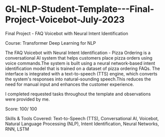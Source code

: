 # GL-NLP-Student-Template---Final-Project-Voicebot-July-2023
Final Project - FAQ Voicebot with Neural Intent Identification

Course: Transformer Deep Learning for NLP

The FAQ Voicebot with Neural Intent Identification - Pizza Ordering is a conversational AI system that helps customers place pizza orders using voice commands.The system is built using a neural network-based intent identification model that is trained on a dataset of pizza ordering FAQs. The interface is integrated with a text-to-speech (TTS) engine, which converts the system's responses into natural-sounding speech.This reduces the need for manual input and enhances the customer experience.

I completed requested tasks throughout the template and observations were provided by me.

Score: 100/ 100

Skills & Tools Covered:
Text-to-Speech (TTS), 
Conversational AI, 
Voicebot, 
Natural Language Processing (NLP), 
Intent Identification, 
Neural Networks, 
RNN, 
LSTM
